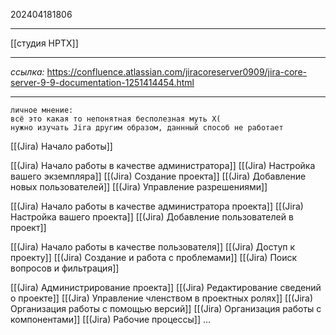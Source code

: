 202404181806
***
[[студия HPTX]]
***
*ссылка:*
https://confluence.atlassian.com/jiracoreserver0909/jira-core-server-9-9-documentation-1251414454.html
***
```
личное мнение:
всё это какая то непонятная бесполезная муть X(
нужно изучать Jira другим образом, даннный способ не работает
```

[[(Jira) Начало работы]]

[[(Jira) Начало работы в качестве администратора]]
[[(Jira) Настройка вашего экземпляра]]
[[(Jira) Создание проекта]]
[[(Jira) Добавление новых пользователей]]
[[(Jira) Управление разрешениями]]

[[(Jira) Начало работы в качестве администратора проекта]]
[[(Jira) Настройка вашего проекта]]
[[(Jira) Добавление пользователей в проект]]

[[(Jira) Начало работы в качестве пользователя]]
[[(Jira) Доступ к проекту]]
[[(Jira) Создание и работа с проблемами]]
[[(Jira) Поиск вопросов и фильтрация]]

[[(Jira) Администрирование проекта]]
[[(Jira) Редактирование сведений о проекте]]
[[(Jira) Управление членством в проектных ролях]]
[[(Jira) Организация работы с помощью версий]]
[[(Jira) Организация работы с компонентами]]
[[(Jira) Рабочие процессы]]
...

